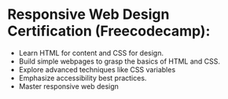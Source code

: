 <h1 style="color: brightyellow;">Responsive Web Design Certification (Freecodecamp):</h1>
<ul>
  <li>Learn HTML for content and CSS for design.</li>
  <li>Build simple webpages to grasp the basics of HTML and CSS.</li>
  <li>Explore advanced techniques like CSS variables</li>
  <li>Emphasize accessibility best practices.</li>
  <li>Master responsive web design</li>
</ul>

